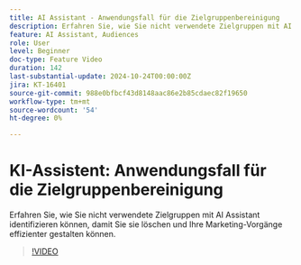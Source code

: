 ```yaml
---
title: AI Assistant - Anwendungsfall für die Zielgruppenbereinigung
description: Erfahren Sie, wie Sie nicht verwendete Zielgruppen mit AI Assistant identifizieren können, damit Sie sie löschen und Ihre Marketing-Vorgänge effizienter gestalten können.
feature: AI Assistant, Audiences
role: User
level: Beginner
doc-type: Feature Video
duration: 142
last-substantial-update: 2024-10-24T00:00:00Z
jira: KT-16401
source-git-commit: 988e0bfbcf43d8148aac86e2b85cdaec82f19650
workflow-type: tm+mt
source-wordcount: '54'
ht-degree: 0%

---
```



# KI-Assistent: Anwendungsfall für die Zielgruppenbereinigung

Erfahren Sie, wie Sie nicht verwendete Zielgruppen mit AI Assistant identifizieren können, damit Sie sie löschen und Ihre Marketing-Vorgänge effizienter gestalten können.

>[!VIDEO](https://video.tv.adobe.com/v/3435532/?learn=on)
